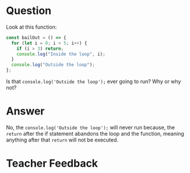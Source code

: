 # Question

Look at this function:

```js
const bailOut = () => {
  for (let i = 0; i < 5; i++) {
    if (i > 3) return;
    console.log("Inside the loop", i);
  }
  console.log("Outside the loop");
};
```

Is that `console.log('Outside the loop');` ever going to run? Why or why not?

# Answer

No, the `console.log('Outside the loop');` will never run because, the `return` after the if statement abandons the loop and the function, meaning anything after that `return` will not be executed. 

# Teacher Feedback
